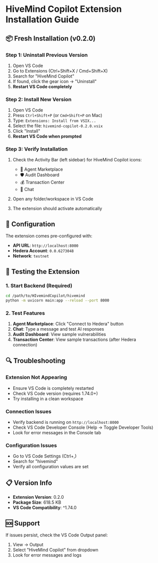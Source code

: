 # HiveMind Copilot Extension Installation Guide

## 📦 Fresh Installation (v0.2.0)

### Step 1: Uninstall Previous Version
1. Open VS Code
2. Go to Extensions (Ctrl+Shift+X / Cmd+Shift+X)
3. Search for "HiveMind Copilot"
4. If found, click the gear icon → "Uninstall"
5. **Restart VS Code completely**

### Step 2: Install New Version
1. Open VS Code
2. Press `Ctrl+Shift+P` (or `Cmd+Shift+P` on Mac)
3. Type: `Extensions: Install from VSIX...`
4. Select the file: `hivemind-copilot-0.2.0.vsix`
5. Click "Install"
6. **Restart VS Code when prompted**

### Step 3: Verify Installation
1. Check the Activity Bar (left sidebar) for HiveMind Copilot icons:
   - 🤖 Agent Marketplace
   - 🛡️ Audit Dashboard  
   - 💰 Transaction Center
   - 💬 Chat

2. Open any folder/workspace in VS Code
3. The extension should activate automatically

## 🔧 Configuration

The extension comes pre-configured with:
- **API URL**: `http://localhost:8000`
- **Hedera Account**: `0.0.6273048`
- **Network**: `testnet`

## 🚀 Testing the Extension

### 1. Start Backend (Required)
```bash
cd /path/to/HIvemindCopilot/hivemind
python -m uvicorn main:app --reload --port 8000
```

### 2. Test Features
1. **Agent Marketplace**: Click "Connect to Hedera" button
2. **Chat**: Type a message and test AI responses
3. **Audit Dashboard**: View sample vulnerabilities
4. **Transaction Center**: View sample transactions (after Hedera connection)

## 🔍 Troubleshooting

### Extension Not Appearing
- Ensure VS Code is completely restarted
- Check VS Code version (requires 1.74.0+)
- Try installing in a clean workspace

### Connection Issues
- Verify backend is running on `http://localhost:8000`
- Check VS Code Developer Console (Help → Toggle Developer Tools)
- Look for error messages in the Console tab

### Configuration Issues
- Go to VS Code Settings (Ctrl+,)
- Search for "hivemind"
- Verify all configuration values are set

## 📋 Version Info
- **Extension Version**: 0.2.0
- **Package Size**: 618.5 KB
- **VS Code Compatibility**: ^1.74.0

## 🆘 Support
If issues persist, check the VS Code Output panel:
1. View → Output
2. Select "HiveMind Copilot" from dropdown
3. Look for error messages and logs
